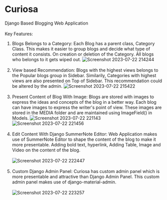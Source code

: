 # Curiosa
Django Based Blogging Web Application
<br><br>
Key Features:
1) Blogs Belongs to a Category:
Each Blog has a parent class, Category Class. This makes it easier to group blogs and decide what type of content it consists. On creation or deletion of the Category. All blogs who belongs to it gets wiped out.
![Screenshot 2023-07-22 214244](https://github.com/shivamtherexpandey/Curiosa/assets/95215534/96b1ad67-b3f1-42c6-bf60-96210fb0c4bf)
<br><br>
2) View based Recommendation:
Blogs with the highest views belongs to the Popular blogs group in Sidebar. Similarily, Categories with highest views are also presented on Top of Sidebar. This recommendation could be altered by the admin.
![Screenshot 2023-07-22 215422](https://github.com/shivamtherexpandey/Curiosa/assets/95215534/b2e12c14-f649-410c-b7a8-076966ee40e3)
<br><br>
3) Present Content of Blog With Image:
Blogs are stored with images to express the ideas and concepts of the blog in a better way. Each blog can have images to express the writer's point of view. These images are stored in the MEDIA folder and are maintained using ImageField() in Models.
![Screenshot 2023-07-22 221143](https://github.com/shivamtherexpandey/Curiosa/assets/95215534/36cc28fa-8bfb-4eff-a550-22e8e0c58094)
![Screenshot 2023-07-22 221456](https://github.com/shivamtherexpandey/Curiosa/assets/95215534/db8b6b51-911d-465b-8236-f4e8b7a96c26)
<br><br>
4) Edit Content With Django SummerNote Editor:
Web Application makes use of SummerNote Editor to shape the content of the blog to make it more presentable. Adding bold text, hyperlink, Adding Table, Image and Video on the content of the blog.
<br><br>
![Screenshot 2023-07-22 222447](https://github.com/shivamtherexpandey/Curiosa/assets/95215534/8eca55bd-168f-4f96-b2c6-a540372858f8)
<br><br>
5) Custom Django Admin Panel:
Curiosa has custom admin panel which is more presentable and attractive than Django Admin Panel. This custom admin panel makes use of django-material-admin.
<br><br>
![Screenshot 2023-07-22 223257](https://github.com/shivamtherexpandey/Curiosa/assets/95215534/39f57112-9149-42fc-a8b1-82ee74b39df1)
